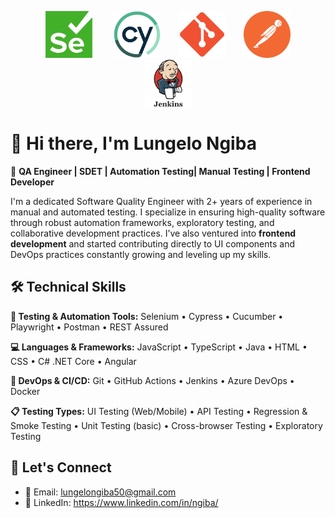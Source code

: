 <p align="center">
  <img src="./Selenium-logo.png" alt="Selenium" width="75px" height="75px" style="margin: 0 15px;">
  <img src="./Cypress-logo.png" alt="Cypress" width="75px" height="75px" style="margin: 0 15px;">
  <img src="./Git-icon.png" alt="Git" width="75px" height="75px" style="margin: 0 10px;">
  <img src="./Postman-logo.png" alt="Postman" width="75px" height="75px" style="margin: 0 15px;">
  <img src="./Jenkins-logo.jpg" alt="Jenkins" width="75px" height="75px" style="margin: 0 15px;">
</p>

# 👋 Hi there, I'm Lungelo Ngiba

🎯 **QA Engineer | SDET | Automation Testing| Manual Testing | Frontend Developer**

I'm a dedicated Software Quality Engineer with 2+ years of experience in manual and automated testing. I specialize in ensuring high-quality software through robust automation frameworks, exploratory testing, and collaborative development practices. I’ve also ventured into **frontend development** and started contributing directly to UI components and DevOps practices constantly growing and leveling up my skills.


## 🛠️ Technical Skills

**🧪 Testing & Automation Tools:**   Selenium • Cypress • Cucumber • Playwright • Postman • REST Assured

**💻 Languages & Frameworks:**   JavaScript • TypeScript • Java • HTML • CSS • C# .NET Core • Angular

**🔄 DevOps & CI/CD:**   Git • GitHub Actions • Jenkins • Azure DevOps • Docker

**📋 Testing Types:**   UI Testing (Web/Mobile) • API Testing  • Regression & Smoke Testing • Unit Testing (basic) • Cross-browser Testing •  Exploratory Testing


## 🤝 Let's Connect

- 📧 Email: lungelongiba50@gmail.com
- 💼 LinkedIn: https://www.linkedin.com/in/ngiba/ 
